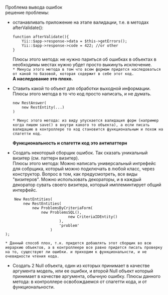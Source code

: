 Проблема вывода ошибок  
решение проблемы:  
* останавливать приложение на этапе валидации, т.е. в методах afterValidate():  

    ```
    function afterValidate(){  
        Yii::$app->response->data = $this->getErrors();
        Yii::$app->response->code = 422; //or other
    }
    ```
  Плюсы этого метода: не нужно париться об ошибках в объектах в необходимы местах нужно убдет просто выкинуть исключение.  
 `* Минусы этого метода в том что всем формам придется наследоваться от какой то базовой, которая содержит в себе этот код.
`  
**А наследование это плохо.**  

* Ставить какой то объект для обработки выходной информации.   
    Плюсы этого метода в то что код просто написать, и не думать.  
    ```
  new RestAnswer(  
        new RestEntity(...)
  )
  ```  
    `* Минус этого метода: из виду упускается валидация форм (например когда пишем save() в внутри какого то объекта), а если писать валидацию в контроллере то код становится функциональным и похож на спагетти код.`  

    **Функциональность и спагетти код это антипаттерн**  
* Создать некоторый сборщик ошибок. Так сказать уникальный визитер (см. паттерн визитер).  
Плюсы этого метода: Можно написать универсальный интрефейс для собрщика, который можно подключать в любой класс, через конструктор. Вопрос в том, как предусмотреть, все виды "визитеров". Можно использовать декораторы, и в каждый декоратор сувать своего визитера, который имплеминтирует общий интерфейс.
```
    New RestEntities(
        new RestEntities(
            new ProblemsByCriteriaForm(
                new ProblemsSQL(),
                            new CriteriaIDEntity()
                        ),
                        'problem'
                    )
);  
```   
`*
    Данный способ плох, т.к. придется добавлять этот
    сборщик во всю иерархию объектов, а в контроллеере
    все равно придется писать проверку на то,
    существуют ли ошибки. и приходим к функциональнсти, и не очевидности чтения кода.
`
* Создать 2 Null объекта, один из которых принимает в качестве аргумента модель, или ее ошибки, и второй Null объект который принимает в качестве аргумента, обычную ошибку. Плюсы данного метода: в контроллере освобождаемся от спагетти кода, и от функциональности.  

